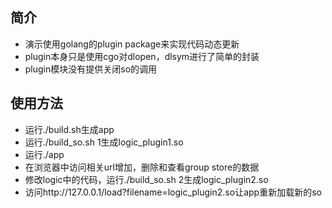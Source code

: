 ## 简介
+ 演示使用golang的plugin package来实现代码动态更新
+ plugin本身只是使用cgo对dlopen，dlsym进行了简单的封装
+ plugin模块没有提供关闭so的调用

## 使用方法
+ 运行./build.sh生成app
+ 运行./build_so.sh 1生成logic_plugin1.so
+ 运行./app
+ 在浏览器中访问相关url增加，删除和查看group store的数据
+ 修改logic中的代码，运行./build_so.sh 2生成logic_plugin2.so
+ 访问http://127.0.0.1/load?filename=logic_plugin2.so让app重新加载新的so
